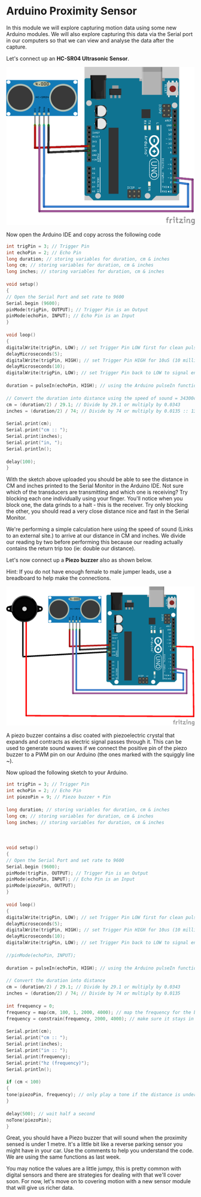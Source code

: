 # Arduino Proximity Sensor

In this module we will explore capturing motion data using some new Arduino modules. We will also explore capturing this data via the Serial port in our computers so that we can view and analyse the data after the capture.

Let's connect up an **HC-SR04 Ultrasonic Sensor**.

 

![](/assets/basics/Ultrasonic_bb.png)

 

Now open the Arduino IDE and copy across the following code

```c++
int trigPin = 3; // Trigger Pin
int echoPin = 2; // Echo Pin
long duration; // storing variables for duration, cm & inches
long cm; // storing variables for duration, cm & inches
long inches; // storing variables for duration, cm & inches

void setup() 
{
// Open the Serial Port and set rate to 9600
Serial.begin (9600);
pinMode(trigPin, OUTPUT); // Trigger Pin is an Output
pinMode(echoPin, INPUT); // Echo Pin is an Input
}

void loop() 
{
digitalWrite(trigPin, LOW); // set Trigger Pin LOW first for clean pulse
delayMicroseconds(5);
digitalWrite(trigPin, HIGH); // set Trigger Pin HIGH for 10uS (10 millionths of a second)
delayMicroseconds(10);
digitalWrite(trigPin, LOW); // set Trigger Pin back to LOW to signal end

duration = pulseIn(echoPin, HIGH); // using the Arduino pulseIn function to time how long it takes to go from HIGH to LOW

// Convert the duration into distance using the speed of sound = 34300cm per second = 0.0343cm per microsecond = 1/29.1cm per microsecond
cm = (duration/2) / 29.1; // Divide by 29.1 or multiply by 0.0343
inches = (duration/2) / 74; // Divide by 74 or multiply by 0.0135 :: 13503.9in per second = 0.0135in per microsecond = 1/74in per microsecond

Serial.print(cm);
Serial.print("cm :: ");
Serial.print(inches);
Serial.print("in, ");
Serial.println();

delay(100);
}
``` 

With the sketch above uploaded you should be able to see the distance in CM and inches printed to the Serial Monitor in the Arduino IDE. Not sure which of the transducers are transmitting and which one is receiving? Try blocking each one individually using your finger. You'll notice when you block one, the data grinds to a halt - this is the receiver. Try only blocking the other, you should read a very close distance nice and fast in the Serial Monitor.

We're performing a simple calculation here using the speed of sound (Links to an external site.) to arrive at our distance in CM and inches. We divide our reading by two before performing this because our reading actually contains the return trip too (ie: double our distance).

Let's now connect up a **Piezo buzzer** also as shown below.

Hint: If you do not have enough female to male jumper leads, use a breadboard to help make the connections.


![](/assets/basics/UltrasonicPiezo_bb.png)

 

A piezo buzzer contains a disc coated with piezoelectric crystal that expands and contracts as electric signal passes through it. This can be used to generate sound waves if we connect the positive pin of the piezo buzzer to a PWM pin on our Arduino (the ones marked with the squiggly line ~).

Now upload the following sketch to your Arduino.

```c++
int trigPin = 3; // Trigger Pin
int echoPin = 2; // Echo Pin
int piezoPin = 9; // Piezo buzzer + Pin

long duration; // storing variables for duration, cm & inches
long cm; // storing variables for duration, cm & inches
long inches; // storing variables for duration, cm & inches



void setup() 
{
// Open the Serial Port and set rate to 9600
Serial.begin (9600);
pinMode(trigPin, OUTPUT); // Trigger Pin is an Output
pinMode(echoPin, INPUT); // Echo Pin is an Input
pinMode(piezoPin, OUTPUT);
}

void loop() 
{
digitalWrite(trigPin, LOW); // set Trigger Pin LOW first for clean pulse
delayMicroseconds(5);
digitalWrite(trigPin, HIGH); // set Trigger Pin HIGH for 10us (10 millionths of a second)
delayMicroseconds(10);
digitalWrite(trigPin, LOW); // set Trigger Pin back to LOW to signal end

//pinMode(echoPin, INPUT);

duration = pulseIn(echoPin, HIGH); // using the Arduino pulseIn function to time how long it takes to go from HIGH to LOW

// Convert the duration into distance
cm = (duration/2) / 29.1; // Divide by 29.1 or multiply by 0.0343
inches = (duration/2) / 74; // Divide by 74 or multiply by 0.0135

int frequency = 0;
frequency = map(cm, 100, 1, 2000, 4000); // map the frequency for the buzzer between 2khz - 4khz for distances between 1 - 100cm
frequency = constrain(frequency, 2000, 4000); // make sure it stays in that range

Serial.print(cm);
Serial.print("cm :: ");
Serial.print(inches);
Serial.print("in :: ");
Serial.print(frequency);
Serial.print("hz (frequency)");
Serial.println();

if (cm < 100) 
{
tone(piezoPin, frequency); // only play a tone if the distance is under 100cm
}

delay(500); // wait half a second
noTone(piezoPin);
}
```

Great, you should have a Piezo buzzer that will sound when the proximity sensed is under 1 metre. It's a little bit like a reverse parking sensor you might have in your car. Use the comments to help you understand the code. We are using the same functions as last week.

You may notice the values are a little jumpy, this is pretty common with digital sensors and there are strategies for dealing with that we'll cover soon. For now, let's move on to covering motion with a new sensor module that will give us richer data.
